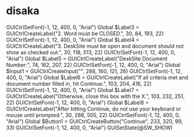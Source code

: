 # disaka
GUICtrlSetFont(-1, 12, 400, 0, "Arial") Global $Label3 = GUICtrlCreateLabel("2. Word must be CLOSED.", 30, 84, 193, 22) GUICtrlSetFont(-1, 12, 400, 0, "Arial") Global $Label4 = GUICtrlCreateLabel("3. DeskSite must be open and document should not show as checked out.", 30, 118, 513, 22) GUICtrlSetFont(-1, 12, 400, 0, "Arial") Global $Label5 = GUICtrlCreateLabel("DeskSite Document Number:", 74, 162, 207, 22) GUICtrlSetFont(-1, 12, 400, 0, "Arial") Global $Input1 = GUICtrlCreateInput("", 288, 160, 121, 26) GUICtrlSetFont(-1, 12, 400, 0, "Arial") Global $Label6 = GUICtrlCreateLabel("If all criteria met and document number filled in, hit Continue.", 103, 204, 416, 22) GUICtrlSetFont(-1, 12, 400, 0, "Arial") Global $Label7 = GUICtrlCreateLabel("Otherwise, close this box with the X.", 103, 232, 251, 22) GUICtrlSetFont(-1, 12, 400, 0, "Arial") Global $Label8 = GUICtrlCreateLabel("After hitting Continue, do not use your keyboard or mouse until prompted.", 30, 288, 505, 22) GUICtrlSetFont(-1, 12, 400, 0, "Arial") Global $Button1 = GUICtrlCreateButton("Continue", 233, 320, 99, 33) GUICtrlSetFont(-1, 12, 400, 0, "Arial") GUISetState(@SW_SHOW)
